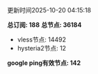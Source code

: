更新时间2025-10-20 04:15:18

**总订阅: 188**
**总节点: 36184**
- vless节点: 14492
- hysteria2节点: 12

**google ping有效节点: 142**
